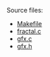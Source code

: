 Source files:
- [Makefile](https://raw.githubusercontent.com/dthain/opsys-sp22/main/assets/code/project3/Makefile)
- [fractal.c](https://raw.githubusercontent.com/dthain/opsys-sp22/main/assets/code/project3/fractal.c)
- [gfx.c](https://raw.githubusercontent.com/dthain/gfx/main/gfx.c)
- [gfx.h](https://raw.githubusercontent.com/dthain/gfx/main/gfx.h)
